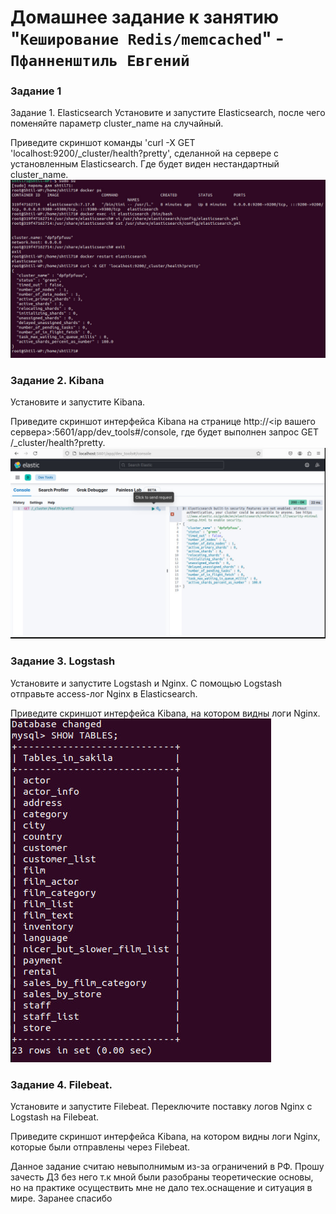 # Домашнее задание к занятию "`Кеширование Redis/memcached`" - `Пфанненштиль Евгений`


### Задание 1

Задание 1. Elasticsearch
Установите и запустите Elasticsearch, после чего поменяйте параметр cluster_name на случайный.

Приведите скриншот команды 'curl -X GET 'localhost:9200/_cluster/health?pretty', сделанной на сервере с установленным Elasticsearch. Где будет виден нестандартный cluster_name.
![Alt text](111.jpg)
### Задание 2. Kibana
Установите и запустите Kibana.

Приведите скриншот интерфейса Kibana на странице http://<ip вашего сервера>:5601/app/dev_tools#/console, где будет выполнен запрос GET /_cluster/health?pretty.
![Alt text](222.jpg)
### Задание 3. Logstash
Установите и запустите Logstash и Nginx. С помощью Logstash отправьте access-лог Nginx в Elasticsearch.

Приведите скриншот интерфейса Kibana, на котором видны логи Nginx.
![Alt text](333.jpg)
### Задание 4. Filebeat.
Установите и запустите Filebeat. Переключите поставку логов Nginx с Logstash на Filebeat.

Приведите скриншот интерфейса Kibana, на котором видны логи Nginx, которые были отправлены через Filebeat.

Данное задание считаю невыполнимым из-за ограничений в РФ. Прошу зачесть ДЗ без него т.к мной были разобраны теоретические основы, но на практике осуществить мне не дало тех.оснащение и ситуация в мире.
Заранее спасибо


